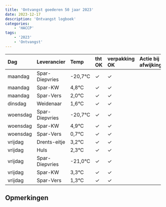 ```yaml
---
title: 'Ontvangst goederen 50 jaar 2023'
date: 2023-12-17
description: 'Ontvangst logboek'
categories:
    - 'HACCP'
tags:
    - '2023'
    - 'Ontvangst'
---
```

| Dag | Leverancier | Temp | tht OK | verpakking OK | Actie bij afwijking | Controle door |
|:---|:---|:---|:---|:---|:---|:---|
| maandag | Spar-Diepvries | -20,7°C | &check; | &check; | | DPater |
| maandag | Spar-KW | 4,8°C | &check; | &check; | | DPater |
| maandag | Spar-Vers | 2,0°C | &check; | &check; | | DPater |
| dinsdag | Weidenaar | 1,6°C | &check; | &check; | | DPater |
| woensdag | Spar-Diepvries | -20,7°C | &check; | &check; | | WPater |
| woensdag | Spar-KW | 4,9°C | &check; | &check; | | WPater |
| woensdag | Spar-Vers | 0,7°C | &check; | &check; | | WPater |
| vrijdag | Drents-eitje | 3,2°C | &check; | &check; | | WPater |
| vrijdag | Huls | 2,3°C | &check; | &check; | | WPater |
| vrijdag | Spar-Diepvries | -21,0°C | &check; | &check; | | WPater |
| vrijdag | Spar-KW | 3,3°C | &check; | &check; | | WPater |
| vrijdag | Spar-Vers | 1,3°C | &check; | &check; | | WPater |

## Opmerkingen


